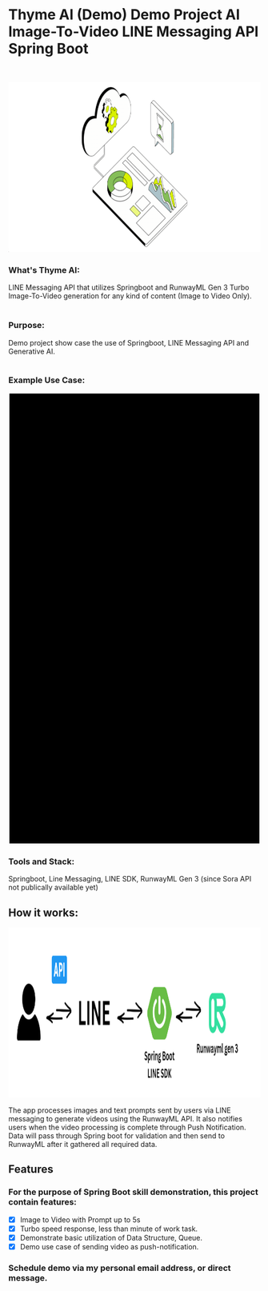 <p align="center">
  <h1>Thyme AI (Demo) Demo Project AI Image-To-Video LINE Messaging API Spring Boot</h1><br>
</p>
<p align="center">
  <img src="https://github.com/lattebbrook/thymeai/blob/main/logo.png" width="900" height="340">
</p>
<p>
  <h3>What's Thyme AI:</h3>
  LINE Messaging API that utilizes Springboot and RunwayML Gen 3 Turbo Image-To-Video generation for any kind of content (Image to Video Only).<br><br>
  <h3>Purpose:</h3>
  Demo project show case the use of Springboot, LINE Messaging API and Generative AI.
  <br><br>
  <h3>Example Use Case:</h3>
  <p align="center">
  <img src="https://github.com/lattebbrook/thymeai/blob/main/thyme-ai-demo.gif" width="500" height="900">
  </p>
  <h3>Tools and Stack:</h3>
</p>
  Springboot, Line Messaging, LINE SDK, RunwayML Gen 3 (since Sora API not publically available yet)

<h2>How it works:</h2>
<p align="center">
  <img src="https://github.com/lattebbrook/thymeai/blob/main/LINE.png" width="900" height="340">
</p>
The app processes images and text prompts sent by users via LINE messaging to generate videos using the RunwayML API. It also notifies users when the video processing is complete through Push Notification. Data will pass through Spring boot for validation and then send to RunwayML after it gathered all required data.
<h2> Features </h2>
<h3>For the purpose of Spring Boot skill demonstration, this project contain features: </h3>

- [x] Image to Video with Prompt up to 5s
- [x] Turbo speed response, less than minute of work task.
- [x] Demonstrate basic utilization of Data Structure, Queue.
- [x] Demo use case of sending video as push-notification.

<h3> Schedule demo via my personal email address, or direct message. </h3>
